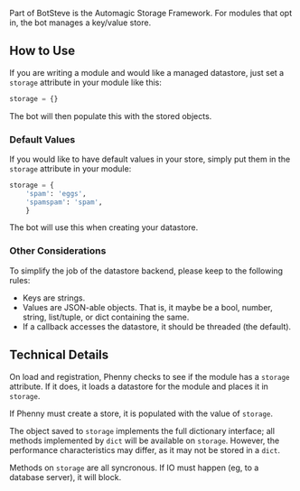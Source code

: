 Part of BotSteve is the Automagic Storage Framework. For modules that opt in, the bot manages a key/value store.

How to Use
----------
If you are writing a module and would like a managed datastore, just set a `storage` attribute in your module like this:

```python
storage = {}
```

The bot will then populate this with the stored objects.

### Default Values ###
If you would like to have default values in your store, simply put them in the `storage` attribute in your module:

```python
storage = {
	'spam': 'eggs',
	'spamspam': 'spam',
	}
```

The bot will use this when creating your datastore.

### Other Considerations ###
To simplify the job of the datastore backend, please keep to the following rules:

* Keys are strings.
* Values are JSON-able objects. That is, it maybe be a bool, number, string, list/tuple, or dict containing the same.
* If a callback accesses the datastore, it should be threaded (the default).

Technical Details
-----------------
On load and registration, Phenny checks to see if the module has a `storage` attribute. If it does, it loads a datastore for the module and places it in `storage`.

If Phenny must create a store, it is populated with the value of `storage`.

The object saved to `storage` implements the full dictionary interface; all methods implemented by `dict` will be available on `storage`. However, the performance characteristics may differ, as it may not be stored in a `dict`.

Methods on `storage` are all syncronous. If IO must happen (eg, to a database server), it will block.
